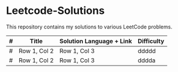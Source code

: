 # Leetcode-Solutions
This repository contains my solutions to various LeetCode problems. 

| #      | Title                               | Solution Language + Link | Difficulty |
|--------|-------------------------------------|--------------------------|------------|
| #      | Row 1, Col 2                        | Row 1, Col 3             | ddddd      |
| #      | Row 1, Col 2                        | Row 1, Col 3             | dddda      |


